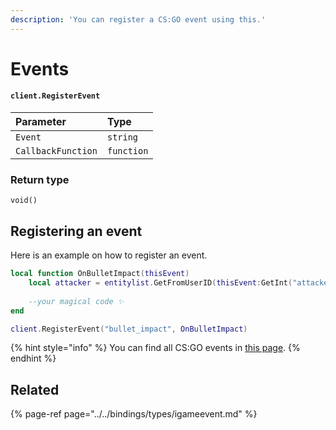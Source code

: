 ```yaml
---
description: 'You can register a CS:GO event using this.'
---
```


# Events

#### `client.RegisterEvent`

| Parameter | Type |
| :--- | :--- |
| `Event` | `string` |
| `CallbackFunction` | `function` |



### Return type

```text
void()
```

## Registering an event

Here is an example on how to register an event.

```lua
local function OnBulletImpact(thisEvent)
    local attacker = entitylist.GetFromUserID(thisEvent:GetInt("attacker"))
    
    --your magical code ✨
end

client.RegisterEvent("bullet_impact", OnBulletImpact)
```

{% hint style="info" %}
You can find all CS:GO events in [this page](https://wiki.alliedmods.net/Counter-Strike:_Global_Offensive_Events).
{% endhint %}

## Related

{% page-ref page="../../bindings/types/igameevent.md" %}





